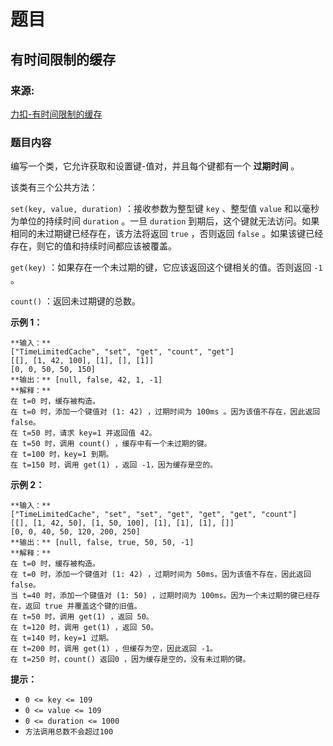 # 题目

## 有时间限制的缓存

### 来源:

[力扣-有时间限制的缓存](https://leetcode.cn/problems/cache-with-time-limit/)

### 题目内容

编写一个类，它允许获取和设置键-值对，并且每个键都有一个  **过期时间**  。

该类有三个公共方法：

`set(key, value, duration)` ：接收参数为整型键 `key` 、整型值 `value` 和以毫秒为单位的持续时间
`duration` 。一旦 `duration` 到期后，这个键就无法访问。如果相同的未过期键已经存在，该方法将返回 `true` ，否则返回
`false` 。如果该键已经存在，则它的值和持续时间都应该被覆盖。

`get(key)` ：如果存在一个未过期的键，它应该返回这个键相关的值。否则返回 `-1` 。

`count()` ：返回未过期键的总数。



**示例 1：**

    
    
    **输入：** 
    ["TimeLimitedCache", "set", "get", "count", "get"]
    [[], [1, 42, 100], [1], [], [1]]
    [0, 0, 50, 50, 150]
    **输出：** [null, false, 42, 1, -1]
    **解释：**
    在 t=0 时，缓存被构造。
    在 t=0 时，添加一个键值对 (1: 42) ，过期时间为 100ms 。因为该值不存在，因此返回false。
    在 t=50 时，请求 key=1 并返回值 42。
    在 t=50 时，调用 count() ，缓存中有一个未过期的键。
    在 t=100 时，key=1 到期。
    在 t=150 时，调用 get(1) ，返回 -1，因为缓存是空的。
    

**示例 2：**

    
    
    **输入：**
    ["TimeLimitedCache", "set", "set", "get", "get", "get", "count"]
    [[], [1, 42, 50], [1, 50, 100], [1], [1], [1], []]
    [0, 0, 40, 50, 120, 200, 250]
    **输出：** [null, false, true, 50, 50, -1]
    **解释：**
    在 t=0 时，缓存被构造。
    在 t=0 时，添加一个键值对 (1: 42) ，过期时间为 50ms。因为该值不存在，因此返回false。
    当 t=40 时，添加一个键值对 (1: 50) ，过期时间为 100ms。因为一个未过期的键已经存在，返回 true 并覆盖这个键的旧值。
    在 t=50 时，调用 get(1) ，返回 50。
    在 t=120 时，调用 get(1) ，返回 50。
    在 t=140 时，key=1 过期。
    在 t=200 时，调用 get(1) ，但缓存为空，因此返回 -1。
    在 t=250 时，count() 返回0 ，因为缓存是空的，没有未过期的键。
    



**提示：**

  * `0 <= key <= 109`
  * `0 <= value <= 109`
  * `0 <= duration <= 1000`
  * `方法调用总数不会超过100`

